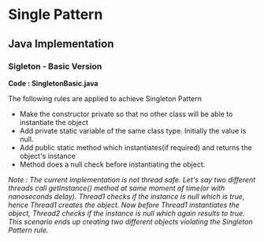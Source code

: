 # Single Pattern

## Java Implementation

### Sigleton - Basic Version

**Code : SingletonBasic.java**

The following rules are applied to achieve Singleton Pattern
* Make the constructor private so that no other class will be able to instantiate the object
* Add private static variable of the same class type. Initially the value is null.
* Add public static method which instantiates(if required) and returns the object's instance
* Method does a null check before instantiating the object.

*Note : The current implementation is not thread safe. Let's say two different threads call getInstance() method at same moment of time(or with nanoseconds delay). Thread1 checks if the instance is null which is true, hence Thread1 creates the object. Now before Thread1 instantiates the object, Thread2 checks if the instance is null which again results to true. This scenario ends up creating two different objects violating the Singleton Pattern rule.*
